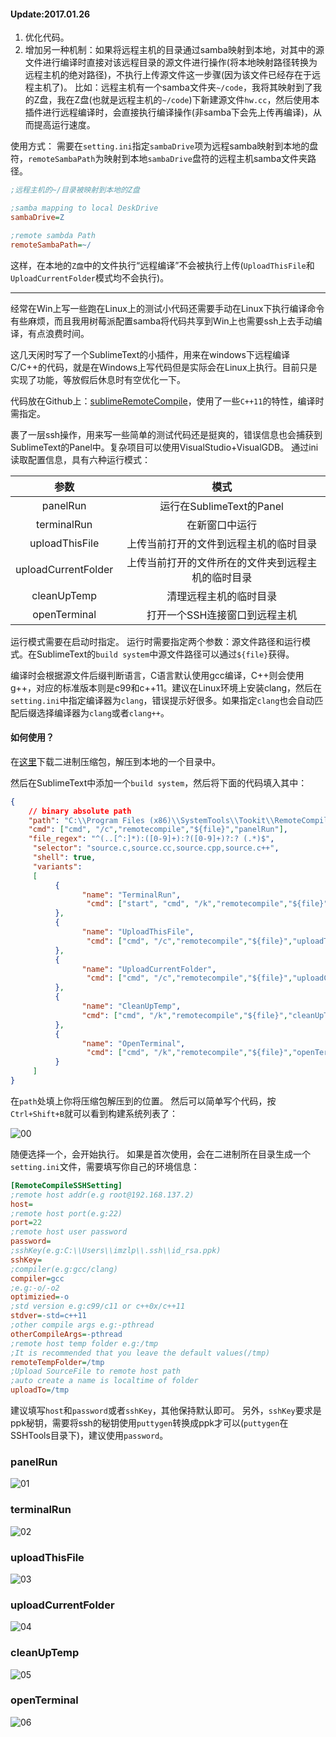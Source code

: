 #### Update:2017.01.26
1. 优化代码。
2. 增加另一种机制：如果将远程主机的目录通过samba映射到本地，对其中的源文件进行编译时直接对该远程目录的源文件进行操作(将本地映射路径转换为远程主机的绝对路径)，不执行上传源文件这一步骤(因为该文件已经存在于远程主机了)。
比如：远程主机有一个samba文件夹`~/code`，我将其映射到了我的Z盘，我在Z盘(也就是远程主机的`~/code`)下新建源文件`hw.cc`，然后使用本插件进行远程编译时，会直接执行编译操作(非samba下会先上传再编译)，从而提高运行速度。

使用方式：
需要在`setting.ini`指定`sambaDrive`项为远程samba映射到本地的盘符，`remoteSambaPath`为映射到本地`sambaDrive`盘符的远程主机samba文件夹路径。

```ini
;远程主机的~/目录被映射到本地的Z盘

;samba mapping to local DeskDrive
sambaDrive=Z

;remote sambda Path
remoteSambaPath=~/
```

这样，在本地的`Z盘`中的文件执行“远程编译”不会被执行上传(`UploadThisFile`和`UploadCurrentFolder`模式均不会执行)。

---------

经常在Win上写一些跑在Linux上的测试小代码还需要手动在Linux下执行编译命令有些麻烦，而且我用树莓派配置samba将代码共享到Win上也需要ssh上去手动编译，有点浪费时间。

这几天闲时写了一个SublimeText的小插件，用来在windows下远程编译C/C++的代码，就是在Windows上写代码但是实际会在Linux上执行。目前只是实现了功能，等放假后休息时有空优化一下。

代码放在Github上：[sublimeRemoteCompile](https://github.com/hxhb/sublimeRemoteCompile)，使用了一些`C++11`的特性，编译时需指定。

裹了一层ssh操作，用来写一些简单的测试代码还是挺爽的，错误信息也会捕获到SublimeText的Panel中。复杂项目可以使用VisualStudio+VisualGDB。
通过ini读取配置信息，具有六种运行模式：

| 参数                  | 模式                        |
| :-----------------: | :-----------------------: |
| panelRun            | 运行在SublimeText的Panel      |
| terminalRun         | 在新窗口中运行                   |
| uploadThisFile      | 上传当前打开的文件到远程主机的临时目录       |
| uploadCurrentFolder | 上传当前打开的文件所在的文件夹到远程主机的临时目录 |
| cleanUpTemp         | 清理远程主机的临时目录               |
| openTerminal        | 打开一个SSH连接窗口到远程主机          |

运行模式需要在启动时指定。
运行时需要指定两个参数：源文件路径和运行模式。在SublimeText的`build system`中源文件路径可以通过`${file}`获得。

编译时会根据源文件后缀判断语言，C语言默认使用gcc编译，C++则会使用g++，对应的标准版本则是c99和c++11。建议在Linux环境上安装clang，然后在`setting.ini`中指定编译器为`clang`，错误提示好很多。如果指定`clang`也会自动匹配后缀选择编译器为`clang`或者`clang++`。
#### 如何使用？

在[这里](https://github.com/hxhb/sublimeRemoteCompile/releases/tag/v1.0)下载二进制压缩包，解压到本地的一个目录中。

然后在SublimeText中添加一个`build system`，然后将下面的代码填入其中：

```json
{
    // binary absolute path
    "path": "C:\\Program Files (x86)\\SystemTools\\Tookit\\RemoteCompile",
    "cmd": ["cmd", "/c","remotecompile","${file}","panelRun"],
    "file_regex": "^(..[^:]*):([0-9]+):?([0-9]+)?:? (.*)$",
     "selector": "source.c,source.cc,source.cpp,source.c++",
     "shell": true,
     "variants":
     [
          {
                "name": "TerminalRun",
                 "cmd": ["start", "cmd", "/k","remotecompile","${file}","terminalRun"]
          },
          {
                "name": "UploadThisFile",
                 "cmd": ["cmd", "/c","remotecompile","${file}","uploadThisFile"]
          },
          {
                "name": "UploadCurrentFolder",
                 "cmd": ["cmd", "/c","remotecompile","${file}","uploadCurrentFolder"]
          },
          {
                "name": "CleanUpTemp",
                "cmd": ["cmd", "/k","remotecompile","${file}","cleanUpTemp"]
          },
          {
                "name": "OpenTerminal",
                 "cmd": ["cmd", "/k","remotecompile","${file}","openTerminal"]
          }
     ]
}
```

在`path`处填上你将压缩包解压到的位置。
然后可以简单写个代码，按`Ctrl+Shift+B`就可以看到构建系统列表了：

![00](http://7xilo9.com1.z0.glb.clouddn.com/blog-images/sublimeTextRemoteCompilePlugins/00.png)

随便选择一个，会开始执行。
如果是首次使用，会在二进制所在目录生成一个`setting.ini`文件，需要填写你自己的环境信息：

```ini
[RemoteCompileSSHSetting]
;remote host addr(e.g root@192.168.137.2)
host=
;remote host port(e.g:22)
port=22
;remote host user password
password=
;sshKey(e.g:C:\\Users\\imzlp\\.ssh\\id_rsa.ppk)
sshKey=
;compiler(e.g:gcc/clang)
compiler=gcc
;e.g:-o/-o2
optimizied=-o
;std version e.g:c99/c11 or c++0x/c++11
stdver=-std=c++11
;other compile args e.g:-pthread
otherCompileArgs=-pthread
;remote host temp folder e.g:/tmp
;It is recommended that you leave the default values(/tmp)
remoteTempFolder=/tmp
;Upload SourceFile to remote host path
;auto create a name is localtime of folder
uploadTo=/tmp
```

建议填写`host`和`password`或者`sshKey`，其他保持默认即可。
另外，`sshKey`要求是ppk秘钥，需要将ssh的秘钥使用`puttygen`转换成ppk才可以(`puttygen`在SSHTools目录下)，建议使用`password`。

### panelRun
![01](http://7xilo9.com1.z0.glb.clouddn.com/blog-images/sublimeTextRemoteCompilePlugins/01.png)
### terminalRun
![02](http://7xilo9.com1.z0.glb.clouddn.com/blog-images/sublimeTextRemoteCompilePlugins/02.png)
### uploadThisFile
![03](http://7xilo9.com1.z0.glb.clouddn.com/blog-images/sublimeTextRemoteCompilePlugins/03.png)
### uploadCurrentFolder
![04](http://7xilo9.com1.z0.glb.clouddn.com/blog-images/sublimeTextRemoteCompilePlugins/04.png)
### cleanUpTemp
![05](http://7xilo9.com1.z0.glb.clouddn.com/blog-images/sublimeTextRemoteCompilePlugins/05.png)
### openTerminal
![06](http://7xilo9.com1.z0.glb.clouddn.com/blog-images/sublimeTextRemoteCompilePlugins/06.png)
